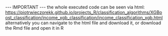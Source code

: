 --- IMPORTANT --- the whole executed code can be seen via html: https://piotrwieczorekk.github.io/projects_R/classification_algorithms/XGBoost_classification/income_xgb_classification/income_classification_xgb.html alternatively you can navigate to the html file and download it, or download the Rmd file and open it in R
